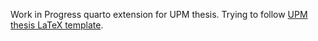 Work in Progress quarto extension for UPM thesis. Trying to follow [UPM thesis LaTeX template](https://www.overleaf.com/latex/templates/upm-thesis-template-es/ycptmymgxdzj).
